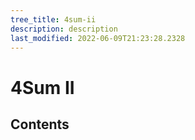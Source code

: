 ```yaml
---
tree_title: 4sum-ii
description: description
last_modified: 2022-06-09T21:23:28.2328
---
```


# 4Sum II

## Contents
